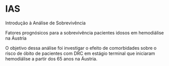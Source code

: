 # IAS
Introdução à Análise de Sobrevivência

Fatores prognósicos para a sobrevivência pacientes idosos em hemodiálise na Áustria

O objetivo dessa análise foi investigar o efeito de comorbidades sobre o risco de óbito de pacientes com DRC em estágio terminal que iniciaram hemodiálise a partir dos 65 anos na Áustria.

